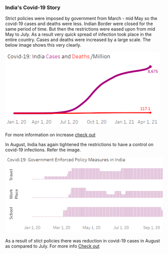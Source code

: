 ### India's Covid-19 Story

Strict policies were imposed by government from March - mid May so the covid-19 cases and deaths were less. Indian Border were closed for the same period of time. But then the restrictions were eased upon from mid May to July. As a result very quick spread of infection took place in the entire country. Cases and deaths were increased by a large scale. The below image shows this very clearly.

![alt text](indiaPM.PNG "Covid-19 cases and deaths per million")

For more information on increase [check out](https://www.bbc.com/news/world-asia-india-53969118)

In August, India has again tightened the restrictions to have a control on covid-19 infections. Refer the image.

![alt text](govpolicyindia.PNG "policy tightened")

As a result of stict policies there was reduction in covid-19 cases in August as compared to July. For more info [Check out](https://timesofindia.indiatimes.com/india/coronavirus-in-india-august-turn-growth-in-active-cases-slows/articleshow/77492750.cms)
